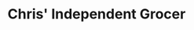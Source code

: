 ---
title: "Chris' Independent Grocer"
url: /sudbury/chris-independent-grocer/
shop: supermarket
---